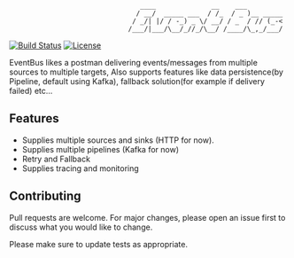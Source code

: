 <!-- language: lang-none -->
                                     ____              __    ___         
                                    / __/  _____ ___  / /_  / _ )__ _____
                                   / _/| |/ / -_) _ \/ __/ / _  / // (_-<
                                  /___/|___/\__/_//_/\__/ /____/\_,_/___/

[![Build Status](https://travis-ci.org/thenetcircle/event-bus.svg?branch=master)](https://travis-ci.org/thenetcircle/event-bus)
[![License](https://img.shields.io/github/license/thenetcircle/event-bus.svg)](LICENSE)

EventBus likes a postman delivering events/messages from multiple sources to multiple targets, Also supports features like data persistence(by Pipeline, default using Kafka), fallback solution(for example if delivery failed) etc...

## Features

- Supplies multiple sources and sinks (HTTP for now).
- Supplies multiple pipelines (Kafka for now)
- Retry and Fallback
- Supplies tracing and monitoring

## Contributing
Pull requests are welcome. For major changes, please open an issue first
to discuss what you would like to change.

Please make sure to update tests as appropriate.